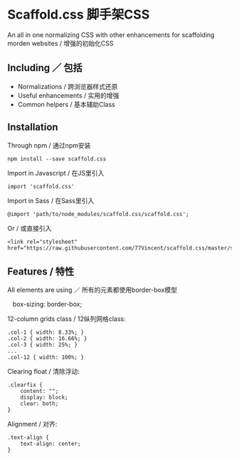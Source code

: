 # Scaffold.css 脚手架CSS
An all in one normalizing CSS with other enhancements for scaffolding morden websites / 增强的初始化CSS

## Including ／ 包括 
* Normalizations / 跨浏览器样式还原
* Useful enhancements / 实用的增强
* Common helpers / 基本辅助Class

## Installation
Through npm / 通过npm安装

    npm install --save scaffold.css
    
Import in Javascript / 在JS里引入
    
    import 'scaffold.css'

Import in Sass / 在Sass里引入

    @import 'path/to/node_modules/scaffold.css/scaffold.css';

Or / 或直接引入
    
    <link rel="stylesheet" href="https://raw.githubusercontent.com/77Vincent/scaffold.css/master/scaffold.css">

## Features / 特性

All elements are using ／ 所有的元素都使用border-box模型

    box-sizing: border-box;

12-column grids class / 12纵列网格class:

    .col-1 { width: 8.33%; }
    .col-2 { width: 16.66%; }
    .col-3 { width: 25%; }
    ...
    .col-12 { width: 100%; }

Clearing float / 清除浮动: 

    .clearfix {
        content: "";
        display: block;
        clear: both;
    }

Alignment / 对齐: 

    .text-align {
        text-align: center;
    }

